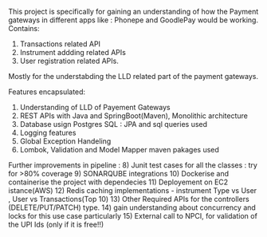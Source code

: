 This project is specifically for gaining an understanding of how the Payment gateways in different apps like : Phonepe and GoodlePay would be working.
Contains:
1) Transactions related API
2) Instrument addding related APIs
3) User registration related APIs.

Mostly for the understabding the LLD related part of the payment gateways.

Features encapsulated:
1) Understanding of LLD of Payement Gateways
2) REST APIs with Java and SpringBoot(Maven), Monolithic architecture
3) Database usign Postgres SQL : JPA and sql queries used
4) Logging features
5) Global Exception Handeling
6) Lombok, Validation and Model Mapper maven pakages used


Further improvements in pipeline :
8) Junit test cases for all the classes : try for >80% coverage
9) SONARQUBE integrations
10) Dockerise and containerise the project with dependecies
11) Deployement on EC2 istance(AWS)
12) Redis caching implementations - instrument Type vs User , User vs Transactions(Top 10)
13) Other Required APIs for the controllers (DELETE/PUT/PATCH) type.
14) gain understanding about concurrency and locks for this use case particularly
15) External call to NPCI, for validation of the UPI Ids (only if it is free!!) 

